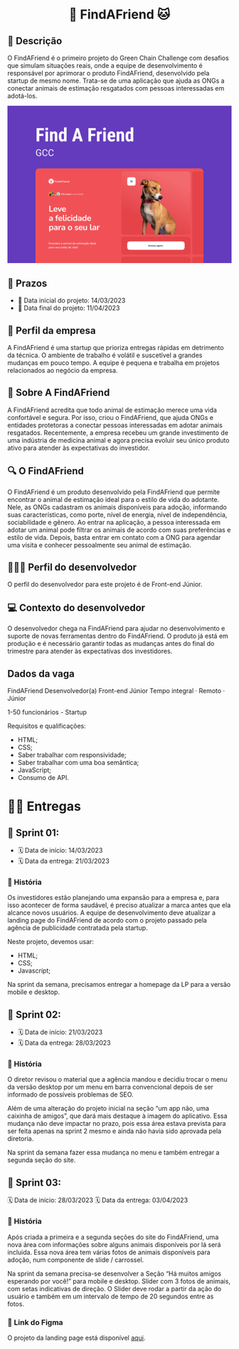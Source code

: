 <h1 align="center"> 🐶 FindAFriend 🐱 </h1>

## 📝 Descrição

O FindAFriend é o primeiro projeto do Green Chain Challenge com desafios que simulam situações reais, onde a equipe de desenvolvimento é responsável por aprimorar o produto FindAFriend, desenvolvido pela startup de mesmo nome. Trata-se de uma aplicação que ajuda as ONGs a conectar animais de estimação resgatados com pessoas interessadas em adotá-los.

<img alt="Capa Do Projeto FindAFriend" src="assets/images/Capa.png">

## 📅 Prazos

- 📅 Data inicial do projeto: 14/03/2023
- 📅 Data final do projeto: 11/04/2023


## 🏢 Perfil da empresa

A FindAFriend é uma startup que prioriza entregas rápidas em detrimento da técnica. O ambiente de trabalho é volátil e suscetível a grandes mudanças em pouco tempo. A equipe é pequena e trabalha em projetos relacionados ao negócio da empresa.

## 🐾 Sobre A FindAFriend

A FindAFriend acredita que todo animal de estimação merece uma vida confortável e segura. Por isso, criou o FindAFriend, que ajuda ONGs e entidades protetoras a conectar pessoas interessadas em adotar animais resgatados. Recentemente, a empresa recebeu um grande investimento de uma indústria de medicina animal e agora precisa evoluir seu único produto ativo para atender às expectativas do investidor.

## 🔍 O FindAFriend

O FindAFriend é um produto desenvolvido pela FindAFriend que permite encontrar o animal de estimação ideal para o estilo de vida do adotante. Nele, as ONGs cadastram os animais disponíveis para adoção, informando suas características, como porte, nível de energia, nível de independência, sociabilidade e gênero. Ao entrar na aplicação, a pessoa interessada em adotar um animal pode filtrar os animais de acordo com suas preferências e estilo de vida. Depois, basta entrar em contato com a ONG para agendar uma visita e conhecer pessoalmente seu animal de estimação.

## 👩🏽‍💻 Perfil do desenvolvedor

O perfil do desenvolvedor para este projeto é de Front-end Júnior.

## 💻 Contexto do desenvolvedor

O desenvolvedor chega na FindAFriend para ajudar no desenvolvimento e suporte de novas ferramentas dentro do FindAFriend. O produto já está em produção e é necessário garantir todas as mudanças antes do final do trimestre para atender às expectativas dos investidores.

## Dados da vaga

FindAFriend
Desenvolvedor(a) Front-end Júnior
Tempo integral · Remoto · Júnior

1-50 funcionários - Startup

Requisitos e qualificações:

- HTML;
- CSS;
- Saber trabalhar com responsividade;
- Saber trabalhar com uma boa semântica;
- JavaScript;
- Consumo de API.

# 🏃‍♂️ Entregas

## 🚀 Sprint 01:

- 🗓️ Data de início: 14/03/2023
- 🗓️ Data da entrega: 21/03/2023

### 📖 História

Os investidores estão planejando uma expansão para a empresa e, para isso acontecer de forma saudável, é preciso atualizar a marca antes que ela alcance novos usuários. A equipe de desenvolvimento deve atualizar a landing page do FindAFriend de acordo com o projeto passado pela agência de publicidade contratada pela startup.

Neste projeto, devemos usar:
- HTML;
- CSS; 
- Javascript;

Na sprint da semana, precisamos entregar a homepage da LP para a versão mobile e desktop.

## 🚀 Sprint 02:

- 🗓️ Data de início: 21/03/2023
- 🗓️ Data da entrega: 28/03/2023

### 📖 História

O diretor revisou o material que a agência mandou e decidiu trocar o menu da versão desktop por um menu em barra convencional depois de ser informado de possíveis problemas de SEO. 

Além de uma alteração do projeto inicial na seção “um app não, uma caixinha de amigos”, que dará mais destaque à imagem do aplicativo. Essa mudança não deve impactar no prazo, pois essa área estava prevista para ser feita apenas na sprint 2 mesmo e ainda não havia sido aprovada pela diretoria.

Na sprint da semana fazer essa mudança no menu e também entregar a segunda seção do site.

## 🚀 Sprint 03:

🗓️ Data de início: 28/03/2023
🗓️ Data da entrega: 03/04/2023

### 📖 História

Após criada a primeira e a segunda seções do site do FindAFriend, uma nova área com informações sobre alguns animais disponíveis por lá será incluida. Essa nova área tem várias fotos de animais disponíveis para adoção, num componente de slide / carrossel.

Na sprint da semana precisa-se desenvolver a Seção “Há muitos amigos esperando por você!” para mobile e desktop. Slider com 3 fotos de animais, com setas indicativas de direção. O Slider deve rodar a partir da ação do usuário e também em um intervalo de tempo de 20 segundos entre as fotos.

### 🔗 Link do Figma

O projeto da landing page está disponível <a href="https://www.figma.com/community/file/1219640728562616972/GCC-%231---FindAFriend" target="_blank">aqui</a>.
